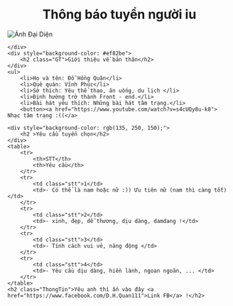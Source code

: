 
<head>
    <meta charset="UTF-8">
    <meta http-equiv="X-UA-Compatible" content="IE=edge">
    <meta name="viewport" content="width=device-width, initial-scale=1.0">
    <title>Đỗ Hồng Quân <3</title>
    <link rel="stylesheet" href="main.css">
</head>
<body>
    <h1 style="text-align:center ; color: rgb(0, 64, 255)(0, 64, 255)">Thông báo tuyển người iu </h1>
    <div>
        <img src="https://scontent.fhan14-3.fna.fbcdn.net/v/t39.30808-6/273217589_1008216196440879_6173406737146795567_n.jpg?_nc_cat=102&ccb=1-7&_nc_sid=8bfeb9&_nc_ohc=3evtEr8lf4EAX8RL2Tz&_nc_ht=scontent.fhan14-3.fna&oh=00_AfCDBtqLoP7J7HVjQnKbWSaK6-sX8KsWHva-lc0iizSZGQ&oe=6361CEDE" alt="Ảnh Đại Diện ">

    </div>
    <div style="background-color: #ef82be">
        <h2 class="GT">Giới thiệu về bản thân</h2>
    </div>
    <ul>
        <li>Họ và tên: Đỗ Hồng Quân</li>
        <li>Quê quán: Vĩnh Phúc</li>
        <li>Sở thích: Yêu thể thao, ăn uống, du lịch </li>
        <li>Định hướng trở thành Front - end.</li>
        <li>Bài hát yêu thích: Những bài hát tâm trạng.</li>
        <button><a href="https://www.youtube.com/watch?v=s4cUQy8u-k8"> Nhạc tâm trạng :((</a>
  
    <div style="background-color: rgb(135, 250, 150);">
        <h2 >Yêu cầu tuyển chọn</h2>
    </div>
    <table>
        <tr>
            <th>STT</th>
            <th>Yêu cầu</th>
        </tr>
        <tr>
            <td class="stt">1</td>
            <td>- Có thể là nam hoặc nữ :)) Ưu tiên nữ (nam thì càng tốt)</td>
        </tr>
        <tr>
            <td class="stt">2</td>
            <td>- xinh, đẹp, dễ thương, dịu dàng, damdang !</td>
        </tr>
        <tr>
            <td class="stt">3</td>
            <td>- Tính cách vui vẻ, năng động </td>
        </tr>
        <tr>
            <td class="stt">4</td>
            <td>- Yêu cầu dịu dàng, hiền lành, ngoan ngoãn, ... </td>
        </tr>
    </table>
    <h2 class="ThongTin">Yêu anh thì ấn vào đây <a href="https://www.facebook.com/D.H.Quan111">Link FB</a> !</h2>


